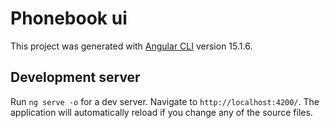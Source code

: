 # Phonebook ui

This project was generated with [Angular CLI](https://github.com/angular/angular-cli) version 15.1.6.

## Development server

Run `ng serve -o` for a dev server. Navigate to `http://localhost:4200/`. The application will automatically reload if you change any of the source files.
